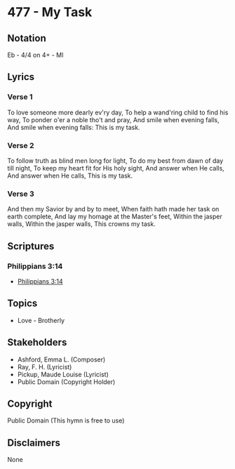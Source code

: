 # 477 - My Task

## Notation

Eb - 4/4 on 4+ - MI

## Lyrics

### Verse 1

To love someone more dearly ev'ry day, To help a wand'ring child to find his way, To ponder o'er a noble tho't and pray, And smile when evening falls, And smile when evening falls: This is my task.

### Verse 2

To follow truth as blind men long for light, To do my best from dawn of day till night, To keep my heart fit for His holy sight, And answer when He calls, And answer when He calls, This is my task.

### Verse 3

 And then my Savior by and by to meet, When faith hath made her task on earth complete, And lay my homage at the Master's feet, Within the jasper walls, Within the jasper walls, This crowns my task.


## Scriptures

### Philippians 3:14

- [Philippians 3:14](https://www.biblegateway.com/passage/?search=Philippians%203%3A14)


## Topics

- Love - Brotherly

## Stakeholders

- Ashford, Emma L. (Composer)
- Ray, F. H. (Lyricist)
- Pickup, Maude Louise (Lyricist)
- Public Domain (Copyright Holder)

## Copyright

Public Domain
(This hymn is free to use)

## Disclaimers

None

